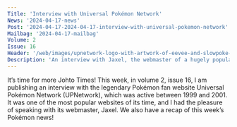 ```yaml
---
Title: 'Interview with Universal Pokémon Network'
News: '2024-04-17-news'
Post: '2024-04-17-2024-04-17-interview-with-universal-pokemon-network'
Mailbag: '2024-04-17-mailbag'
Volume: 2
Issue: 16
Header: '/web/images/upnetwork-logo-with-artwork-of-eevee-and-slowpoke-from-the-original-website-logo-recreated-by-johto-.png'
Description: 'An interview with Jaxel, the webmaster of a hugely popular Pokémon fan website called Universal Pokémon Network, which operated between 1999 - 2001. Plus, a round-up of the latest Pokémon news!'
---
```

It’s time for more Johto Times! This week, in volume 2, issue 16, I am publishing an interview with the legendary Pokémon fan website Universal Pokémon Network (UPNetwork), which was active between 1999 and 2001. It was one of the most popular websites of its time, and I had the pleasure of speaking with its webmaster, Jaxel. We also have a recap of this week’s Pokémon news!